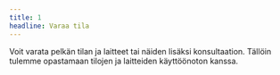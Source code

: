 ```yaml
---
title: 1
headline: Varaa tila
---
```


Voit varata pelkän tilan ja laitteet tai näiden lisäksi konsultaation.
Tällöin tulemme opastamaan tilojen ja laitteiden käyttöönoton kanssa.
